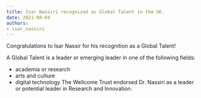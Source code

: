 ```yaml
---
title: Isar Nassiri recognized as Global Talent in the UK.
date: 2021-08-04
authors:
- isar_nassiri
---
```


Congratulations to Isar Nassir for his recognition as a Global Talent!

<!--more-->

A Global Talent is a leader or emerging leader in one of the following fields:
- academia or research
- arts and culture
- digital technology
The Wellcome Trust endorsed Dr. Nassiri as a leader or potential leader in Research and Innovation. 